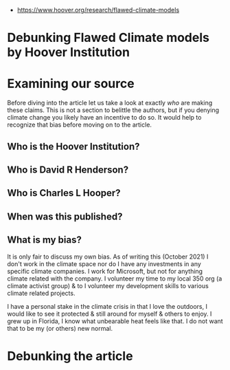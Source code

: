 

- https://www.hoover.org/research/flawed-climate-models
# Debunking Flawed Climate models by Hoover Institution


# Examining our source
Before diving into the article let us take a look at exactly *who* are making these claims. This is not a section to belittle the authors, but if you denying climate change you likely have an incentive to do so. It would help to recognize that bias before moving on to the article.

## Who is the Hoover Institution?

## Who is David R Henderson?

## Who is Charles L Hooper?

## When was this published?

## What is my bias?
It is only fair to discuss my own bias. As of writing this (October 2021) I don't work in the climate space nor do I have any investments in any specific climate companies. I work for Microsoft, but not for anything climate related with the company. I volunteer my time to my local 350 org (a climate activist group) & to I volunteer my development skills to various climate related projects. 

I have a personal stake in the climate crisis in that I love the outdoors, I would like to see it protected & still around for myself & others to enjoy. I grew up in Florida, I know what unbearable heat feels like that. I do not want that to be my (or others) new normal. 

# Debunking the article


